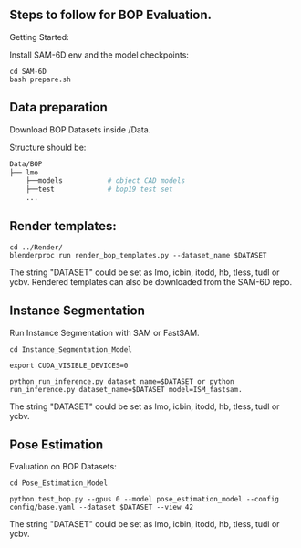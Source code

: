 ## Steps to follow for BOP Evaluation.

Getting Started:

Install SAM-6D env and the model checkpoints:

```
cd SAM-6D
bash prepare.sh
```

## Data preparation

Download BOP Datasets inside /Data.

Structure should be:

```bash
Data/BOP
├── lmo
    ├──models           # object CAD models 
    ├──test             # bop19 test set
    ...
```

## Render templates:

```
cd ../Render/
blenderproc run render_bop_templates.py --dataset_name $DATASET
```

The string "DATASET" could be set as lmo, icbin, itodd, hb, tless, tudl or ycbv. Rendered templates can also be downloaded from the SAM-6D repo.


## Instance Segmentation

Run Instance Segmentation with SAM or FastSAM.

```
cd Instance_Segmentation_Model

export CUDA_VISIBLE_DEVICES=0

python run_inference.py dataset_name=$DATASET or python run_inference.py dataset_name=$DATASET model=ISM_fastsam.
```

The string "DATASET" could be set as lmo, icbin, itodd, hb, tless, tudl or ycbv.

## Pose Estimation

Evaluation on BOP Datasets:

```
cd Pose_Estimation_Model

python test_bop.py --gpus 0 --model pose_estimation_model --config config/base.yaml --dataset $DATASET --view 42
```

The string "DATASET" could be set as lmo, icbin, itodd, hb, tless, tudl or ycbv. 